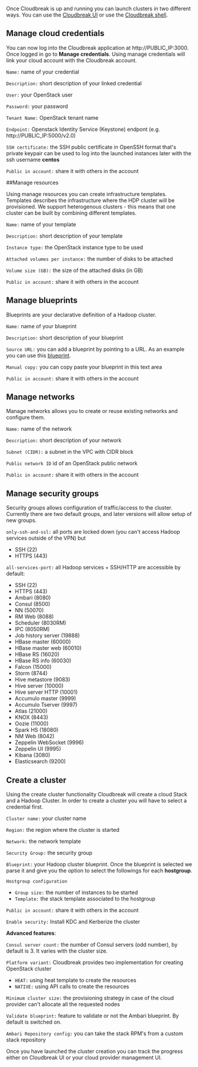 
Once Cloudbreak is up and running you can launch clusters in two different ways. You can use the [Cloudbreak UI](openstack_cb_ui.md) or use the [Cloudbreak shell](openstack_cb_shell.md).

## Manage cloud credentials

You can now log into the Cloudbreak application at http://PUBLIC_IP:3000. Once logged in go to **Manage credentials**. Using manage credentials will  link your cloud account with the Cloudbreak account.

`Name:` name of your credential

`Description:` short description of your linked credential

`User:` your OpenStack user

`Password:` your password

`Tenant Name:` OpenStack tenant name

`Endpoint:` Openstack Identity Service (Keystone) endpont (e.g. http://PUBLIC_IP:5000/v2.0)

`SSH certificate:` the SSH public certificate in OpenSSH format that's private keypair can be used to log into the launched instances later with the ssh username **centos**

`Public in account:` share it with others in the account


##Manage resources

Using manage resources you can create infrastructure templates. Templates describes the infrastructure where the HDP cluster will be provisioned. We support heterogenous clusters - this means that one cluster can be built by combining different templates.

`Name:` name of your template

`Description:` short description of your template

`Instance type:` the OpenStack instance type to be used

`Attached volumes per instance:` the number of disks to be attached

`Volume size (GB):` the size of the attached disks (in GB)

`Public in account:` share it with others in the account

## Manage blueprints
Blueprints are your declarative definition of a Hadoop cluster.

`Name:` name of your blueprint

`Description:` short description of your blueprint

`Source URL:` you can add a blueprint by pointing to a URL. As an example you can use this [blueprint](https://github.com/sequenceiq/ambari-rest-client/raw/1.6.0/src/main/resources/blueprints/multi-node-hdfs-yarn).

`Manual copy:` you can copy paste your blueprint in this text area

`Public in account:` share it with others in the account

## Manage networks

Manage networks allows you to create or reuse existing networks and configure them.

`Name:` name of the network

`Description:` short description of your network

`Subnet (CIDR):` a subnet in the VPC with CIDR block

`Public network ID` id of an OpenStack public network

`Public in account:` share it with others in the account

## Manage security groups

Security groups allows configuration of traffic/access to the cluster. Currently there are two default groups, and later versions will allow setup of new groups.

`only-ssh-and-ssl:` all ports are locked down (you can't access Hadoop services outside of the VPN) but 

* SSH (22)
* HTTPS (443)

`all-services-port:` all Hadoop services + SSH/HTTP are accessible by default:

* SSH (22)
* HTTPS (443)
* Ambari (8080) 
* Consul (8500) 
* NN (50070) 
* RM Web (8088) 
* Scheduler (8030RM) 
* IPC (8050RM) 
* Job history server (19888) 
* HBase master (60000) 
* HBase master web (60010) 
* HBase RS (16020) 
* HBase RS info (60030) 
* Falcon (15000) 
* Storm (8744) 
* Hive metastore (9083) 
* Hive server (10000) 
* Hive server HTTP (10001) 
* Accumulo master (9999) 
* Accumulo Tserver (9997) 
* Atlas (21000) 
* KNOX (8443) 
* Oozie (11000) 
* Spark HS (18080) 
* NM Web (8042) 
* Zeppelin WebSocket (9996) 
* Zeppelin UI (9995) 
* Kibana (3080) 
* Elasticsearch (9200) 


## Create a cluster

Using the create cluster functionality Cloudbreak will create a cloud Stack and a Hadoop Cluster. In order to create a cluster you will have to select a credential first.

`Cluster name:` your cluster name

`Region:` the region where the cluster is started

`Network:` the network template

`Security Group:` the security group

`Blueprint:` your Hadoop cluster blueprint. Once the blueprint is selected we parse it and give you the option to select the followings for each **hostgroup**.

`Hostgroup configuration`

*  `Group size:` the number of instances to be started
*  `Template:` the stack template associated to the hostgroup

`Public in account:` share it with others in the account

`Enable security:` Install KDC and Kerberize the cluster

**Advanced features**:

`Consul server count:` the number of Consul servers (odd number), by default is 3. It varies with the cluster size.

`Platform variant:` Cloudbreak provides two implementation for creating OpenStack cluster

* `HEAT:` using heat template to create the resources
* `NATIVE:` using API calls to create the resources

`Minimum cluster size:` the provisioning strategy in case of the cloud provider can't allocate all the requested nodes

`Validate blueprint:` feature to validate or not the Ambari blueprint. By default is switched on.

`Ambari Repository config:` you can take the stack RPM's from a custom stack repository

Once you have launched the cluster creation you can track the progress either on Cloudbreak UI or your cloud provider management UI.
